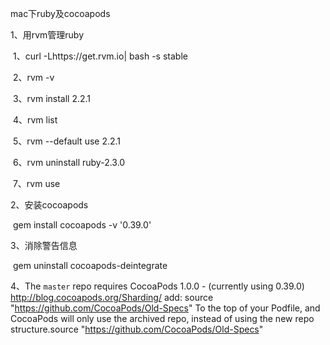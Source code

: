 mac下ruby及cocoapods

1、用rvm管理ruby

​	1、curl -Lhttps://get.rvm.io| bash -s stable

​	2、rvm -v

​	3、rvm install 2.2.1

​	4、rvm list

​	5、rvm --default use 2.2.1

​	6、rvm uninstall ruby-2.3.0

​	7、rvm use

2、安装cocoapods

​	gem install cocoapods -v '0.39.0'

3、消除警告信息

​	gem uninstall cocoapods-deintegrate

4、The `master` repo requires CocoaPods 1.0.0 - (currently using 0.39.0)
    http://blog.cocoapods.org/Sharding/
    add:
        source "https://github.com/CocoaPods/Old-Specs" 
    To the top of your Podfile, and CocoaPods will only use the archived repo, instead of using the new repo structure.source "https://github.com/CocoaPods/Old-Specs"
